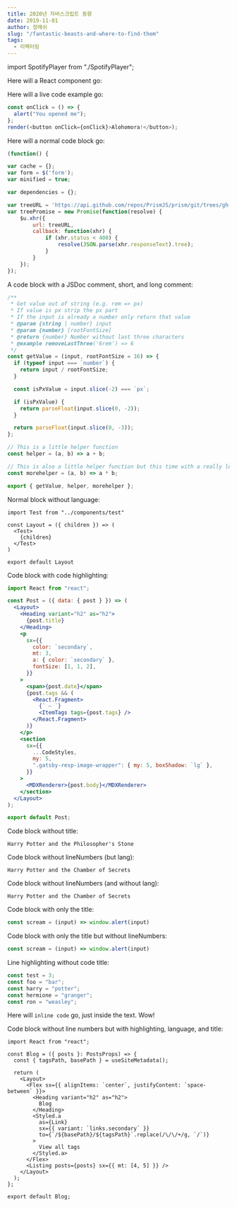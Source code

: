 ```yaml
---
title: 2020년 자바스크립트 동향
date: 2019-11-01
author: 정메쉬
slug: "/fantastic-beasts-and-where-to-find-them"
tags:
  - 리팩터링
---
```


import SpotifyPlayer from "./SpotifyPlayer";

Here will a React component go:

<SpotifyPlayer
  uri="spotify:user:bbcamerica:playlist:3w18u69NplCpXVG4fQG726"
  size="large"
  theme="black"
  view="list"
/>

Here will a live code example go:

```js react-live
const onClick = () => {
  alert("You opened me");
};
render(<button onClick={onClick}>Alohomora!</button>);
```

Here will a normal code block go:

```js
(function() {

var cache = {};
var form = $('form');
var minified = true;

var dependencies = {};

var treeURL = 'https://api.github.com/repos/PrismJS/prism/git/trees/gh-pages?recursive=1';
var treePromise = new Promise(function(resolve) {
	$u.xhr({
		url: treeURL,
		callback: function(xhr) {
			if (xhr.status < 400) {
				resolve(JSON.parse(xhr.responseText).tree);
			}
		}
	});
});
```

A code block with a JSDoc comment, short, and long comment:

```js
/**
 * Get value out of string (e.g. rem => px)
 * If value is px strip the px part
 * If the input is already a number only return that value
 * @param {string | number} input
 * @param {number} [rootFontSize]
 * @return {number} Number without last three characters
 * @example removeLastThree('6rem') => 6
 */
const getValue = (input, rootFontSize = 16) => {
  if (typeof input === `number`) {
    return input / rootFontSize;
  }

  const isPxValue = input.slice(-2) === `px`;

  if (isPxValue) {
    return parseFloat(input.slice(0, -2));
  }

  return parseFloat(input.slice(0, -3));
};

// This is a little helper function
const helper = (a, b) => a + b;

// This is also a little helper function but this time with a really long one-line comment that should show some more details
const morehelper = (a, b) => a * b;

export { getValue, helper, morehelper };
```

Normal block without language:

```
import Test from "../components/test"

const Layout = ({ children }) => (
  <Test>
    {children}
  </Test>
)

export default Layout
```

Code block with code highlighting:

```jsx:title=src/components/post.jsx {5-7,10}
import React from "react";

const Post = ({ data: { post } }) => (
  <Layout>
    <Heading variant="h2" as="h2">
      {post.title}
    </Heading>
    <p
      sx={{
        color: `secondary`,
        mt: 3,
        a: { color: `secondary` },
        fontSize: [1, 1, 2],
      }}
    >
      <span>{post.date}</span>
      {post.tags && (
        <React.Fragment>
          {` — `}
          <ItemTags tags={post.tags} />
        </React.Fragment>
      )}
    </p>
    <section
      sx={{
        ...CodeStyles,
        my: 5,
        ".gatsby-resp-image-wrapper": { my: 5, boxShadow: `lg` },
      }}
    >
      <MDXRenderer>{post.body}</MDXRenderer>
    </section>
  </Layout>
);

export default Post;
```

Code block without title:

```
Harry Potter and the Philosopher's Stone
```

Code block without lineNumbers (but lang):

```text noLineNumbers
Harry Potter and the Chamber of Secrets
```

Code block without lineNumbers (and without lang):

```noLineNumbers
Harry Potter and the Chamber of Secrets
```

Code block with only the title:

```:title=src/utils/scream.js
const scream = (input) => window.alert(input)
```

Code block with only the title but without lineNumbers:

```:title=src/utils/scream.js noLineNumbers
const scream = (input) => window.alert(input)
```

Line highlighting without code title:

```js {2,4-5}
const test = 3;
const foo = "bar";
const harry = "potter";
const hermione = "granger";
const ron = "weasley";
```

Here will `inline code` go, just inside the text. Wow!

Code block without line numbers but with highlighting, language, and title:

```tsx:title=src/components/blog.tsx {7-9,16} noLineNumbers
import React from "react";

const Blog = ({ posts }: PostsProps) => {
  const { tagsPath, basePath } = useSiteMetadata();

  return (
    <Layout>
      <Flex sx={{ alignItems: `center`, justifyContent: `space-between` }}>
        <Heading variant="h2" as="h2">
          Blog
        </Heading>
        <Styled.a
          as={Link}
          sx={{ variant: `links.secondary` }}
          to={`/${basePath}/${tagsPath}`.replace(/\/\/+/g, `/`)}
        >
          View all tags
        </Styled.a>
      </Flex>
      <Listing posts={posts} sx={{ mt: [4, 5] }} />
    </Layout>
  );
};

export default Blog;
```
